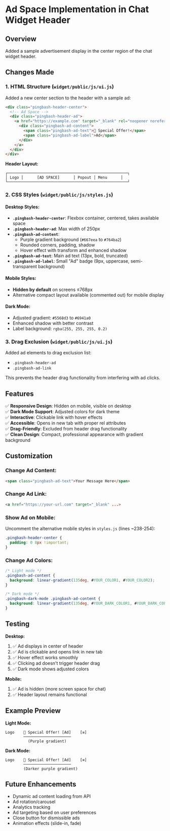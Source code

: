 # Ad Space Implementation in Chat Widget Header

## Overview
Added a sample advertisement display in the center region of the chat widget header.

## Changes Made

### 1. HTML Structure (`widget/public/js/ui.js`)
Added a new center section to the header with a sample ad:

```html
<div class="pingbash-header-center">
  <!-- Ad Space -->
  <div class="pingbash-header-ad">
    <a href="https://example.com" target="_blank" rel="noopener noreferrer" class="pingbash-ad-link">
      <div class="pingbash-ad-content">
        <span class="pingbash-ad-text">🎉 Special Offer!</span>
        <span class="pingbash-ad-label">Ad</span>
      </div>
    </a>
  </div>
</div>
```

**Header Layout:**
```
┌─────────────────────────────────────────────────────┐
│ Logo │      [AD SPACE]      │ Popout │ Menu      │
└─────────────────────────────────────────────────────┘
```

### 2. CSS Styles (`widget/public/js/styles.js`)

#### Desktop Styles:
- **`.pingbash-header-center`**: Flexbox container, centered, takes available space
- **`.pingbash-header-ad`**: Max width of 250px
- **`.pingbash-ad-content`**: 
  - Purple gradient background (`#667eea` to `#764ba2`)
  - Rounded corners, padding, shadow
  - Hover effect with transform and enhanced shadow
- **`.pingbash-ad-text`**: Main ad text (13px, bold, truncated)
- **`.pingbash-ad-label`**: Small "Ad" badge (9px, uppercase, semi-transparent background)

#### Mobile Styles:
- **Hidden by default** on screens ≤768px
- Alternative compact layout available (commented out) for mobile display

#### Dark Mode:
- Adjusted gradient: `#5568d3` to `#6941a0`
- Enhanced shadow with better contrast
- Label background: `rgba(255, 255, 255, 0.2)`

### 3. Drag Exclusion (`widget/public/js/ui.js`)
Added ad elements to drag exclusion list:
- `.pingbash-header-ad`
- `.pingbash-ad-link`

This prevents the header drag functionality from interfering with ad clicks.

## Features

✅ **Responsive Design**: Hidden on mobile, visible on desktop  
✅ **Dark Mode Support**: Adjusted colors for dark theme  
✅ **Interactive**: Clickable link with hover effects  
✅ **Accessible**: Opens in new tab with proper rel attributes  
✅ **Drag-Friendly**: Excluded from header drag functionality  
✅ **Clean Design**: Compact, professional appearance with gradient background  

## Customization

### Change Ad Content:
```html
<span class="pingbash-ad-text">Your Message Here</span>
```

### Change Ad Link:
```html
<a href="https://your-url.com" target="_blank" ...>
```

### Show Ad on Mobile:
Uncomment the alternative mobile styles in `styles.js` (lines ~238-254):
```css
.pingbash-header-center {
  padding: 0 8px !important;
}
```

### Change Ad Colors:
```css
/* Light mode */
.pingbash-ad-content {
  background: linear-gradient(135deg, #YOUR_COLOR1, #YOUR_COLOR2);
}

/* Dark mode */
.pingbash-dark-mode .pingbash-ad-content {
  background: linear-gradient(135deg, #YOUR_DARK_COLOR1, #YOUR_DARK_COLOR2) !important;
}
```

## Testing

**Desktop:**
1. ✅ Ad displays in center of header
2. ✅ Ad is clickable and opens link in new tab
3. ✅ Hover effect works smoothly
4. ✅ Clicking ad doesn't trigger header drag
5. ✅ Dark mode shows adjusted colors

**Mobile:**
1. ✅ Ad is hidden (more screen space for chat)
2. ✅ Header layout remains functional

## Example Preview

**Light Mode:**
```
Logo    🎉 Special Offer! [Ad]    [≡]
        ─────────────────────
          (Purple gradient)
```

**Dark Mode:**
```
Logo    🎉 Special Offer! [Ad]    [≡]
        ─────────────────────
        (Darker purple gradient)
```

## Future Enhancements

- Dynamic ad content loading from API
- Ad rotation/carousel
- Analytics tracking
- Ad targeting based on user preferences
- Close button for dismissible ads
- Animation effects (slide-in, fade)


